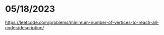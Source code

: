 # 05/18/2023

<https://leetcode.com/problems/minimum-number-of-vertices-to-reach-all-nodes/description/>
